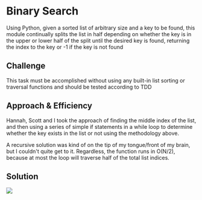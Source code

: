 # Binary Search
Using Python, given a sorted list of arbitrary size and a key to be found, this module continually splits the list in half depending on whether the key is in the upper or lower half of the split until the desired key is found, returning the index to the key or -1 if the key is not found

## Challenge
This task must be accomplished without using any built-in list sorting or traversal functions and should be tested according to TDD

## Approach & Efficiency
Hannah, Scott and I took the approach of finding the middle index of the list, and then using a series of simple if statements in a while loop to determine whether the key exists in the list or not using the methodology above.

A recursive solution was kind of on the tip of my tongue/front of my brain, but I couldn't quite get to it. Regardless, the function runs in O(N/2), because at most the loop will traverse half of the total list indices.

## Solution
![](../assets/array_binary_search.jpg)

